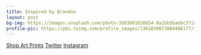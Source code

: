 ```yaml
---
title: Inspired by Brandon
layout: post
bg-img: https://images.unsplash.com/photo-1603881030654-0a1bb5baebc3?ixlib=rb-1.2.1&ixid=eyJhcHBfaWQiOjEyMDd9&auto=format&fit=crop&w=1600&q=80
profile-pic: https://pbs.twimg.com/profile_images/1361830873004466177/1yB5i38X_400x400.jpg
---
```


  <div class="links">
    <a href="https://clicksrv.net/3o" class="btn btn-outline-success btn-lg btn-block">Shop Art Prints</a>
    <a href="https://clicksrv.net/3n" class="btn btn-outline-secondary btn-lg btn-block">Twitter</a>
    <a href="https://clicksrv.net/3m" class="btn btn-outline-secondary btn-lg btn-block">Instagram</a>
  </div>
